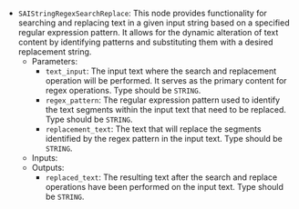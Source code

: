 - `SAIStringRegexSearchReplace`: This node provides functionality for searching and replacing text in a given input string based on a specified regular expression pattern. It allows for the dynamic alteration of text content by identifying patterns and substituting them with a desired replacement string.
    - Parameters:
        - `text_input`: The input text where the search and replacement operation will be performed. It serves as the primary content for regex operations. Type should be `STRING`.
        - `regex_pattern`: The regular expression pattern used to identify the text segments within the input text that need to be replaced. Type should be `STRING`.
        - `replacement_text`: The text that will replace the segments identified by the regex pattern in the input text. Type should be `STRING`.
    - Inputs:
    - Outputs:
        - `replaced_text`: The resulting text after the search and replace operations have been performed on the input text. Type should be `STRING`.
